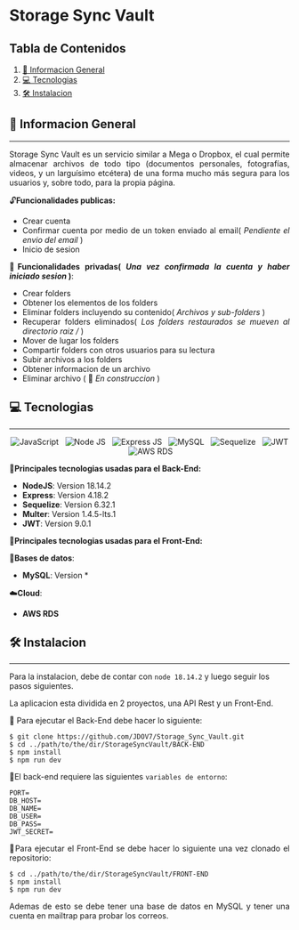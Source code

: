 # Storage Sync Vault

## Tabla de Contenidos

1. [🚀 Informacion General](#-informacion-general)
2. [💻 Tecnologias](#-tecnologias)
3. [🛠️ Instalacion](#%EF%B8%8F-instalacion)

## 🚀 Informacion General

---

<p align="justify">
Storage Sync Vault es un servicio similar a Mega o Dropbox, el cual permite almacenar archivos de todo tipo (documentos personales, fotografías, videos, y un larguísimo etcétera) de una forma mucho más segura para los usuarios y, sobre todo, para la propia página.
</p>

<div align="justify">

🔓**Funcionalidades publicas:**

- Crear cuenta
- Confirmar cuenta por medio de un token enviado al email( _Pendiente el envio del email_ )
- Inicio de sesion

🔐**Funcionalidades privadas( _Una vez confirmada la cuenta y haber iniciado sesion_ )**:

- Crear folders
- Obtener los elementos de los folders
- Eliminar folders incluyendo su contenido( _Archivos y sub-folders_ )
- Recuperar folders eliminados( _Los folders restaurados se mueven al directorio raiz /_ )
- Mover de lugar los folders
- Compartir folders con otros usuarios para su lectura
- Subir archivos a los folders
- Obtener informacion de un archivo
- Eliminar archivo ( 🚧 _En construccion_ )

</div>

## 💻 Tecnologias

---

<div align="center">

<img src="https://img.shields.io/badge/JavaScript-323330?style=for-the-badge&logo=javascript&logoColor=F7DF1E" alt="JavaScript" />&nbsp;&nbsp;
<img src="https://img.shields.io/badge/Node%20js-339933?style=for-the-badge&logo=nodedotjs&logoColor=white" alt="Node JS" />&nbsp;&nbsp;
<img src="https://img.shields.io/badge/Express%20js-000000?style=for-the-badge&logo=express&logoColor=white" alt="Express JS" />&nbsp;&nbsp;
<img src="https://img.shields.io/badge/MySQL-005C84?style=for-the-badge&logo=mysql&logoColor=white" alt="MySQL" />&nbsp;&nbsp;
<img src="https://img.shields.io/badge/Sequelize-52B0E7?style=for-the-badge&logo=Sequelize&logoColor=white" alt="Sequelize" />&nbsp;&nbsp;
<img src="https://img.shields.io/badge/JWT-000000?style=for-the-badge&logo=JSON%20web%20tokens&logoColor=white" alt="JWT" />&nbsp;&nbsp;
<img src="https://img.shields.io/badge/AWS_RDS-FF9900?style=for-the-badge&logo=amazonaws&logoColor=white" alt="AWS RDS" />&nbsp;&nbsp;

</div>

🧠**Principales tecnologias usadas para el Back-End:**

- **NodeJS**: Version 18.14.2
- **Express**: Version 4.18.2
- **Sequelize**: Version 6.32.1
- **Multer**: Version 1.4.5-lts.1
- **JWT**: Version 9.0.1

🎨**Principales tecnologias usadas para el Front-End:**

💾**Bases de datos**:

- **MySQL**: Version *

☁️**Cloud**:

- **AWS RDS**

## 🛠️ Instalacion

---

<p align="justify">

Para la instalacion, debe de contar con ```node 18.14.2``` y luego seguir los pasos siguientes.

La aplicacion esta dividida en 2 proyectos, una API Rest y un Front-End.

📂 Para ejecutar el Back-End debe hacer lo siguiente:

</p>

```
$ git clone https://github.com/JDOV7/Storage_Sync_Vault.git
$ cd ../path/to/the/dir/StorageSyncVault/BACK-END
$ npm install
$ npm run dev
```

<p align="justify">

🔑El back-end requiere las siguientes ```variables de entorno```:

</p>

```
PORT=
DB_HOST=
DB_NAME=
DB_USER=
DB_PASS=
JWT_SECRET=
```


<p align="justify">
📂Para ejecutar el Front-End se debe hacer lo siguiente una vez clonado el repositorio:
</p>

```
$ cd ../path/to/the/dir/StorageSyncVault/FRONT-END
$ npm install
$ npm run dev
```


<p align="justify">
Ademas de esto se debe tener una base de datos en MySQL y tener una cuenta en mailtrap para probar los correos.
</p>
